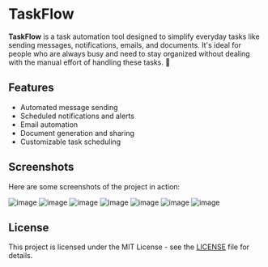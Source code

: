# TaskFlow

**TaskFlow** is a task automation tool designed to simplify everyday tasks like sending messages, notifications, emails, and documents. It's ideal for people who are always busy and need to stay organized without dealing with the manual effort of handling these tasks. 📒

## Features
- Automated message sending
- Scheduled notifications and alerts
- Email automation
- Document generation and sharing
- Customizable task scheduling

## Screenshots
Here are some screenshots of the project in action:

![image](https://github.com/user-attachments/assets/26ddef6b-53a9-4f8d-8b14-c663fa94f24d)
![image](https://github.com/user-attachments/assets/3af9cebe-d1ad-4c70-8c16-03d1a72e89e9)
![image](https://github.com/user-attachments/assets/85f98274-3ecf-43b6-b75b-d686e0db3e0b)
![image](https://github.com/user-attachments/assets/5ac8b251-4690-4e2d-b039-74864e95ea27)
![image](https://github.com/user-attachments/assets/c24f6f4e-6df8-4a13-b3b1-483e926420b2)
![image](https://github.com/user-attachments/assets/d180bb28-0cb6-4eb2-a97f-4f440a0138f9)
![image](https://github.com/user-attachments/assets/0a46d34d-94d8-4e32-986f-423f6f0d40ee)


## License
This project is licensed under the MIT License - see the [LICENSE](LICENSE) file for details.
